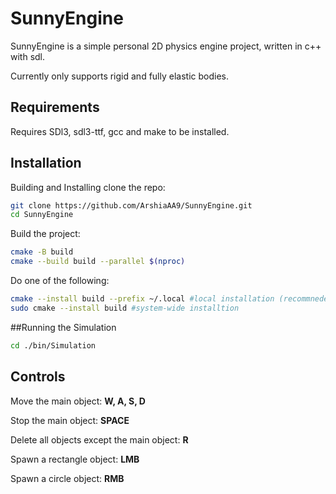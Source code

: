 # SunnyEngine

SunnyEngine is a simple personal 2D physics engine project, written in c++ with sdl.

Currently only supports rigid and fully elastic bodies.

## Requirements 
Requires SDl3, sdl3-ttf, gcc and make to be installed. 

## Installation

Building and Installing
clone the repo:
```bash
git clone https://github.com/ArshiaAA9/SunnyEngine.git
cd SunnyEngine
```
Build the project:
```bash
cmake -B build
cmake --build build --parallel $(nproc)
```
Do one of the following:
```bash
cmake --install build --prefix ~/.local #local installation (recommneded)
sudo cmake --install build #system-wide installtion
```

##Running the Simulation

```bash
cd ./bin/Simulation
```

## Controls
Move the main object: **W, A, S, D**

Stop the main object: **SPACE**

Delete all objects except the main object: **R**

Spawn a rectangle object: **LMB**

Spawn a circle object: **RMB**
